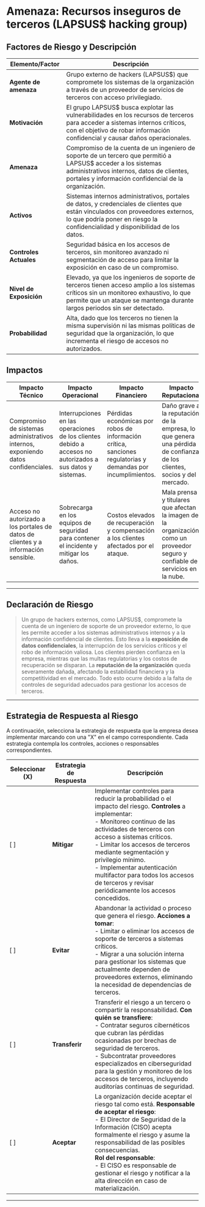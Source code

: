 # Amenaza: Recursos inseguros de terceros (LAPSUS$ hacking group)

## Factores de Riesgo y Descripción

| **Elemento/Factor**        | **Descripción**                                                                                                                                               |
|----------------------------|---------------------------------------------------------------------------------------------------------------------------------------------------------------|
| **Agente de amenaza**       | Grupo externo de hackers (LAPSUS$) que compromete los sistemas de la organización a través de un proveedor de servicios de terceros con acceso privilegiado.     |
| **Motivación**              | El grupo LAPSUS$ busca explotar las vulnerabilidades en los recursos de terceros para acceder a sistemas internos críticos, con el objetivo de robar información confidencial y causar daños operacionales. |
| **Amenaza**                 | Compromiso de la cuenta de un ingeniero de soporte de un tercero que permitió a LAPSUS$ acceder a los sistemas administrativos internos, datos de clientes, portales y información confidencial de la organización. |
| **Activos**                 | Sistemas internos administrativos, portales de datos, y credenciales de clientes que están vinculados con proveedores externos, lo que podría poner en riesgo la confidencialidad y disponibilidad de los datos. |
| **Controles Actuales**      | Seguridad básica en los accesos de terceros, sin monitoreo avanzado ni segmentación de acceso para limitar la exposición en caso de un compromiso.                |
| **Nivel de Exposición**     | Elevado, ya que los ingenieros de soporte de terceros tienen acceso amplio a los sistemas críticos sin un monitoreo exhaustivo, lo que permite que un ataque se mantenga durante largos periodos sin ser detectado. |
| **Probabilidad**            | Alta, dado que los terceros no tienen la misma supervisión ni las mismas políticas de seguridad que la organización, lo que incrementa el riesgo de accesos no autorizados. |

## Impactos

| **Impacto Técnico**         | **Impacto Operacional**                   | **Impacto Financiero**                              | **Impacto Reputacional**                          |
|----------------------------|------------------------------------------|----------------------------------------------------|--------------------------------------------------|
| Compromiso de sistemas administrativos internos, exponiendo datos confidenciales. | Interrupciones en las operaciones de los clientes debido a accesos no autorizados a sus datos y sistemas. | Pérdidas económicas por robos de información crítica, sanciones regulatorias y demandas por incumplimientos. | Daño grave a la reputación de la empresa, lo que genera una pérdida de confianza de los clientes, socios y del mercado. |
| Acceso no autorizado a los portales de datos de clientes y a información sensible. | Sobrecarga en los equipos de seguridad para contener el incidente y mitigar los daños. | Costos elevados de recuperación y compensación a los clientes afectados por el ataque. | Mala prensa y titulares que afectan la imagen de la organización como un proveedor seguro y confiable de servicios en la nube. |

---

## Declaración de Riesgo

> Un grupo de hackers externos, como LAPSUS$, compromete la cuenta de un ingeniero de soporte de un proveedor externo, lo que les permite acceder a los sistemas administrativos internos y a la información confidencial de clientes. Esto lleva a la **exposición de datos confidenciales**, la interrupción de los servicios críticos y el robo de información valiosa. Los clientes pierden confianza en la empresa, mientras que las multas regulatorias y los costos de recuperación se disparan. La **reputación de la organización** queda severamente dañada, afectando la estabilidad financiera y la competitividad en el mercado. Todo esto ocurre debido a la falta de controles de seguridad adecuados para gestionar los accesos de terceros.

---

## Estrategia de Respuesta al Riesgo

A continuación, selecciona la estrategia de respuesta que la empresa desea implementar marcando con una "X" en el campo correspondiente. Cada estrategia contempla los controles, acciones o responsables correspondientes.

| **Seleccionar (X)** | **Estrategia de Respuesta** | **Descripción**                                                                                                                                               |
|---------------------|----------------------------|---------------------------------------------------------------------------------------------------------------------------------------------------------------|
| [ ]                 | **Mitigar**                 | Implementar controles para reducir la probabilidad o el impacto del riesgo. **Controles** a implementar: <br>- Monitoreo continuo de las actividades de terceros con acceso a sistemas críticos.<br>- Limitar los accesos de terceros mediante segmentación y privilegio mínimo.<br>- Implementar autenticación multifactor para todos los accesos de terceros y revisar periódicamente los accesos concedidos.                                                                                                          |
| [ ]                 | **Evitar**                  | Abandonar la actividad o proceso que genera el riesgo. **Acciones a tomar**: <br>- Limitar o eliminar los accesos de soporte de terceros a sistemas críticos.<br>- Migrar a una solución interna para gestionar los sistemas que actualmente dependen de proveedores externos, eliminando la necesidad de dependencias de terceros.                                                                                                                                           |
| [ ]                 | **Transferir**              | Transferir el riesgo a un tercero o compartir la responsabilidad. **Con quién se transfiere**: <br>- Contratar seguros cibernéticos que cubran las pérdidas ocasionadas por brechas de seguridad de terceros.<br>- Subcontratar proveedores especializados en ciberseguridad para la gestión y monitoreo de los accesos de terceros, incluyendo auditorías continuas de seguridad.                                                                         |
| [ ]                 | **Aceptar**                 | La organización decide aceptar el riesgo tal como está. **Responsable de aceptar el riesgo**: <br>- El Director de Seguridad de la Información (CISO) acepta formalmente el riesgo y asume la responsabilidad de las posibles consecuencias.<br> **Rol del responsable**: <br>- El CISO es responsable de gestionar el riesgo y notificar a la alta dirección en caso de materialización.                                                |

---
